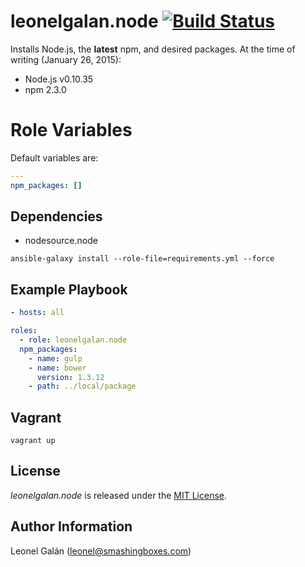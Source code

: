 # leonelgalan.node [![Build Status](https://travis-ci.org/leonelgalan/ansible-node.svg)](https://travis-ci.org/leonelgalan/ansible-node)

Installs Node.js, the **latest** npm, and desired packages. At the time of writing (January 26, 2015):

* Node.js v0.10.35
* npm 2.3.0

# Role Variables

Default variables are:

```yml
---
npm_packages: []
```

## Dependencies

* nodesource.node

```shell
ansible-galaxy install --role-file=requirements.yml --force
```

## Example Playbook
```yml
- hosts: all

roles:
  - role: leonelgalan.node
  npm_packages:
    - name: gulp
    - name: bower
      version: 1.3.12
    - path: ../local/package
```

## Vagrant

```shell
vagrant up
```

## License

_leonelgalan.node_ is released under the [MIT License](http://opensource.org/licenses/MIT  ).

## Author Information

Leonel Galán (<leonel@smashingboxes.com>)
